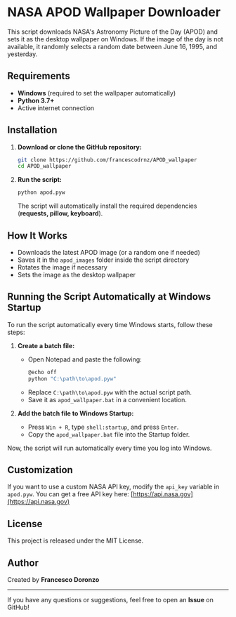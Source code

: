 # NASA APOD Wallpaper Downloader

This script downloads NASA's Astronomy Picture of the Day (APOD) and sets it as the desktop wallpaper on Windows.
If the image of the day is not available, it randomly selects a random date between June 16, 1995, and yesterday.

## Requirements
- **Windows** (required to set the wallpaper automatically)
- **Python 3.7+**
- Active internet connection

## Installation
1. **Download or clone the GitHub repository:**
   ```sh
   git clone https://github.com/francescodrnz/APOD_wallpaper
   cd APOD_wallpaper
   ```
2. **Run the script:**
   ```sh
   python apod.pyw
   ```
   The script will automatically install the required dependencies (**requests, pillow, keyboard**).

## How It Works
- Downloads the latest APOD image (or a random one if needed)
- Saves it in the `apod_images` folder inside the script directory
- Rotates the image if necessary
- Sets the image as the desktop wallpaper

## Running the Script Automatically at Windows Startup
To run the script automatically every time Windows starts, follow these steps:

1. **Create a batch file:**
   - Open Notepad and paste the following:
     ```sh
     @echo off
     python "C:\path\to\apod.pyw"
     ```
   - Replace `C:\path\to\apod.pyw` with the actual script path.
   - Save it as `apod_wallpaper.bat` in a convenient location.

2. **Add the batch file to Windows Startup:**
   - Press `Win + R`, type `shell:startup`, and press `Enter`.
   - Copy the `apod_wallpaper.bat` file into the Startup folder.

Now, the script will run automatically every time you log into Windows.

## Customization
If you want to use a custom NASA API key, modify the `api_key` variable in `apod.pyw`.
You can get a free API key here: [https://api.nasa.gov](https://api.nasa.gov)

## License
This project is released under the MIT License.

## Author
Created by **Francesco Doronzo**

---

If you have any questions or suggestions, feel free to open an **Issue** on GitHub!


